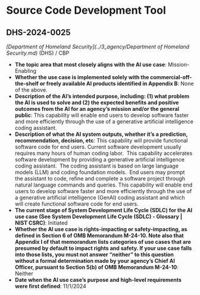 # Source Code Development Tool
## DHS-2024-0025
_[Department of Homeland Security](../3_agency/Department of Homeland Security.md)_ (DHS) / CBP


+ **The topic area that most closely aligns with the AI use case**: Mission-Enabling
+ **Whether the use case is implemented solely with the commercial-off-the-shelf or freely available AI products identified in Appendix B**: None of the above.
+ **Description of the AI’s intended purpose, including: (1) what problem the AI is used to solve and (2) the expected benefits and positive outcomes from the AI for an agency’s mission and/or the general public**: This capability will enable end users to develop software faster and more efficiently through the use of a generative artificial intelligence coding assistant.
+ **Description of what the AI system outputs, whether it’s a prediction, recommendation, decision, etc**: This capability will provide functional software code for end users.
Current software development usually requires many hours of human coding labor.  This capability accelerates software development by providing a generative artificial intelligence coding assistant.  The coding assistant is based on large language models (LLM) and coding foundation models.  End users may prompt the assistant to code, refine and complete a software project through natural language commands and queries. This capability will enable end users to develop software faster and more efficiently through the use of a generative artificial intelligence (GenAI) coding assistant and which will create functional software code for end users.  
+ **The current stage of System Development Life Cycle (SDLC) for the AI use case (See System Development Life Cycle (SDLC) - Glossary | NIST CSRC)**: Initiated
+ **Whether the AI use case is rights-impacting or safety-impacting, as defined in Section 6 of OMB Memorandum M-24-10. Note also that Appendix I of that memorandum lists categories of use cases that are presumed by default to impact rights and safety. If your use case falls into those lists, you must not answer “neither” to this question without a formal determination made by your agency’s Chief AI Officer, pursuant to Section 5(b) of OMB Memorandum M-24-10**: Neither
+ **Date when the AI use case’s purpose and high-level requirements were first defined**: 11/1/2024